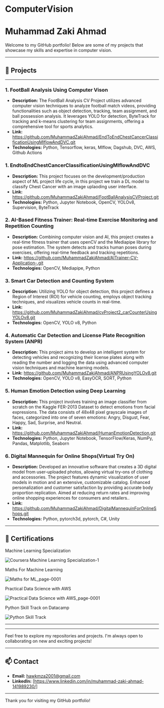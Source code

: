 # ComputerVision

# Muhammad Zaki Ahmad

Welcome to my GitHub portfolio! Below are some of my projects that showcase my skills and expertise in computer vision.

---

## 📂 Projects


---

### 1. **FootBall Analysis Using Computer Vison**
- **Description:** The FootBall Analysis CV Project utilizes advanced computer vision techniques to analyze football match videos, providing functionalities such as object detection, tracking, team assignment, and ball possession analysis. It leverages YOLO for detection, ByteTrack for tracking and k-means clustering for team assignments, offering a comprehensive tool for sports analytics.
- **Link:** https://github.com/MuhammadZakiAhmad/EndToEndChestCancerClassificationUsingMlflowAndDVC.git
- **Technologies:** Python, Tensorflow, keras, Mlflow, Dagshub, DVC, AWS, Github Actions

### 1. **EndtoEndChestCancerClassificationUsingMlflowAndDVC**
- **Description:** This project focuses on the development/production aspect of ML project life cycle, in this project we train a DL model to classify Chest Cancer with an image uplaoding user interface.
- **Link:** https://github.com/MuhammadZakiAhmad/FootBallAnalysisCVProject.git
- **Technologies:** Python, Jupyter Notebook, OpenCV, YOLOv8, Supervision, ByteTrack

### 2. **AI-Based Fitness Trainer: Real-time Exercise Monitoring and Repetition Counting**
- **Description:** Combining computer vision and AI, this project creates a real-time fitness trainer that uses openCV and the Mediapipe library for pose estimation. The system detects and tracks human poses during exercises, offering real-time feedback and tracking repetitions.
- **Link:** https://github.com/MuhammadZakiAhmad/AITrainer-CV-Application-.git
- **Technologies:** OpenCV, Mediapipe, Python


### 3. **Smart Car Detection and Counting System**
- **Description:** Utilizing YOLO for object detection, this project defines a Region of Interest (ROI) for vehicle counting, employs object tracking techniques, and visualizes vehicle counts in real-time.
- **Link:** https://github.com/MuhammadZakiAhmad/cvProject2_carCounterUsingYOLOv8.git
- **Technologies:** OpenCV, YOLO v8, Python

### 4. **Automatic Car Detection and License Plate Recognition System (ANPR)**
- **Description:** This project aims to develop an intelligent system for detecting vehicles and recognizing their license plates along with reading the number and logging the data using advanced computer vision techniques and machine learning models.
- **Link:** https://github.com/MuhammadZakiAhmad/ANPRUsingYOLOv8.git
- **Technologies:** OpenCV, YOLO v8, EasyOCR, SORT, Python

### 5. **Human Emotion Detection using Deep Learning**
- **Description:** This project involves training an image classifier from scratch on the Kaggle FER-2013 Dataset to detect emotions from facial expressions. The data consists of 48x48 pixel grayscale images of faces, categorized into one of seven emotions: Angry, Disgust, Fear, Happy, Sad, Surprise, and Neutral.
- **Link:** https://github.com/MuhammadZakiAhmad/HumanEmotionDetection.git
- **Technologies:** Python, Jupyter Notebook, TensorFlow/Keras, NumPy, Pandas, Matplotlib, Seaborn

### 6. **Digital Mannequin for Online Shops(Virtual Try On)**
- **Description:**  Developed an innovative software that creates a 3D digital model from user-uploaded photos, allowing virtual try-ons of clothing and accessories. The project features dynamic visualization of user models in motion and an extensive, customizable catalog. Enhanced personalization and customer satisfaction by providing accurate body proportion replication. Aimed at reducing return rates and improving online shopping experiences for consumers and retailers..
- **Link:** https://github.com/MuhammadZakiAhmad/DigitalMannequinForOnlineShops.git
- **Technologies:** Python, pytorch3d, pytorch, C#, Unity

---

## 📂 Certifications

Machine Learning Specialization

![Coursera Machine Learning Specialization-1](https://github.com/MuhammadZakiAhmad/ComputerVisionWork/assets/110293196/10f674e7-44a0-4f75-8b9c-29a5e88b4bde)

Maths For Machine Learning

![Maths for ML_page-0001](https://github.com/MuhammadZakiAhmad/ComputerVisionWork/assets/110293196/08cd376f-5ea3-41de-9693-f189e5a6e344)

Practical Data Science with AWS

![Practical Data Science with AWS_page-0001](https://github.com/MuhammadZakiAhmad/ComputerVisionWork/assets/110293196/cc611838-9fe5-4a65-97ac-e0b91ab1482d)

Python Skill Track on Datacamp

![Python Skill Track](https://github.com/MuhammadZakiAhmad/ComputerVisionWork/assets/110293196/52a67419-bef1-4d10-82b2-136f53c8b38c)


---
---

Feel free to explore my repositories and projects. I'm always open to collaborating on new and exciting projects!

---

## 📫 Contact

- **Email:** [hawkmza2001@gmail.com](mailto:)
- **LinkedIn:** [https://www.linkedin.com/in/muhammad-zaki-ahmad-141989230/]
---

Thank you for visiting my GitHub portfolio!
